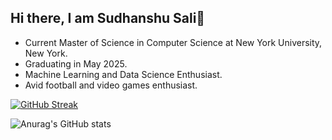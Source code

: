 ## Hi there, I am Sudhanshu Sali👋

- Current Master of Science in Computer Science at New York University, New York.
- Graduating in May 2025.
- Machine Learning and Data Science Enthusiast.
- Avid football and video games enthusiast.
  
[![GitHub Streak](https://streak-stats.demolab.com/?user=sudsali)](https://git.io/streak-stats)

![Anurag's GitHub stats](https://github-readme-stats.vercel.app/api?username=sudsali&show_icons=true&theme=prussian)
